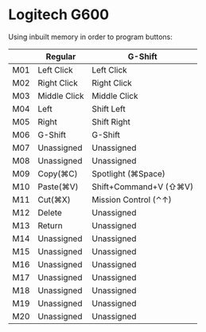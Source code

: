 # Logitech G600

Using inbuilt memory in order to program buttons:

|   |   Regular   |   G-Shift             |
|---|-------------|-----------------------|
|M01|  Left Click | Left Click            |
|M02| Right Click | Right Click           |
|M03|Middle Click |Middle Click           | 
|M04|    Left     | Shift Left            |
|M05|   Right     | Shift Right           |
|M06|   G-Shift   |   G-Shift             |
|M07| Unassigned  | Unassigned            |
|M08| Unassigned  | Unassigned            |
|M09| Copy(⌘C)    | Spotlight (⌘Space)    |
|M10| Paste(⌘V)   | Shift+Command+V (⇧⌘V) |
|M11| Cut(⌘X)     | Mission Control (⌃↑)  |
|M12| Delete      | Unassigned            |
|M13| Return      | Unassigned            |
|M14| Unassigned  | Unassigned            |
|M15| Unassigned  | Unassigned            |
|M16| Unassigned  | Unassigned            |
|M17| Unassigned  | Unassigned            |
|M18| Unassigned  | Unassigned            |
|M19| Unassigned  | Unassigned            |
|M20| Unassigned  | Unassigned            |
